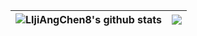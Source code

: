 | <img align="center" src="https://github-readme-stats.vercel.app/api?username=LIjiAngChen8&show_icons=true&theme=default&hide_border=true" alt="LIjiAngChen8's github stats" /> | <img align="center" src="https://github-readme-stats.vercel.app/api/top-langs/?username=LIjiAngChen8&layout=compact&theme=default&hide_border=true" /> |
| ------------- | ------------- |
